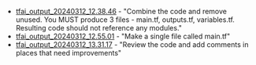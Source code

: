 - [tfai_output_20240312_12.38.46](tfai_output_20240312_12.38.46) - "Combine the code and remove unused. You MUST produce 3 files - main.tf, outputs.tf, variables.tf. Resulting code should not reference any modules."
- [tfai_output_20240312_12.55.01](tfai_output_20240312_12.55.01) - "Make a single file called main.tf"
- [tfai_output_20240312_13.31.17](tfai_output_20240312_13.31.17) - "Review the code and add comments in places that need improvements"
